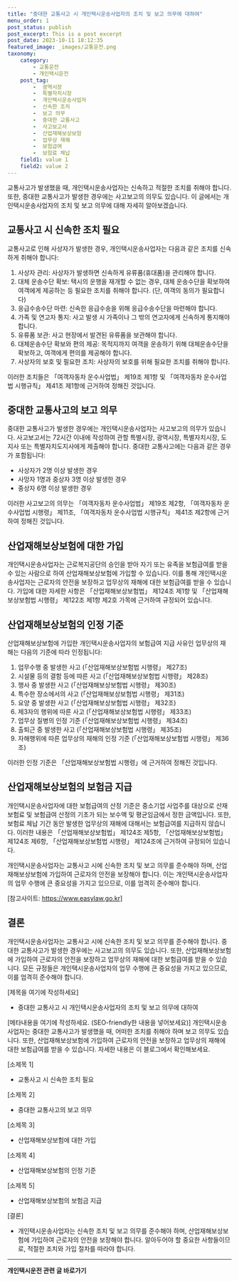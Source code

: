 ```yaml
---
title: "중대한 교통사고 시 개인택시운송사업자의 조치 및 보고 의무에 대하여"
menu_order: 1
post_status: publish
post_excerpt: This is a post excerpt
post_date: 2023-10-11 18:12:35
featured_image: _images/교통운전.png
taxonomy:
    category:
        - 교통운전
        - 개인택시운전
    post_tag:
        -  광역시장
        -  특별자치시장
        -  개인택시운송사업자
        -  신속한 조치
        -  보고 의무
        -  중대한 교통사고
        -  사고보고서
        -  산업재해보상보험
        -  업무상 재해
        -  보험급여
        -  보험료 체납
    field1: value 1
    field2: value 2
---
```



교통사고가 발생했을 때, 개인택시운송사업자는 신속하고 적절한 조치를 취해야 합니다. 또한, 중대한 교통사고가 발생한 경우에는 사고보고의 의무도 있습니다. 이 글에서는 개인택시운송사업자의 조치 및 보고 의무에 대해 자세히 알아보겠습니다.

## 교통사고 시 신속한 조치 필요

교통사고로 인해 사상자가 발생한 경우, 개인택시운송사업자는 다음과 같은 조치를 신속하게 취해야 합니다:

1. 사상자 관리: 사상자가 발생하면 신속하게 유류품(휴대품)을 관리해야 합니다.
2. 대체 운송수단 확보: 택시의 운행을 재개할 수 없는 경우, 대체 운송수단을 확보하여 여객에게 제공하는 등 필요한 조치를 취해야 합니다. (단, 여객의 동의가 필요합니다)
3. 응급수송수단 마련: 신속한 응급수송을 위해 응급수송수단을 마련해야 합니다.
4. 가족 및 연고자 통지: 사고 발생 시 가족이나 그 밖의 연고자에게 신속하게 통지해야 합니다.
5. 유류품 보관: 사고 현장에서 발견된 유류품을 보관해야 합니다.
6. 대체운송수단 확보와 편의 제공: 목적지까지 여객을 운송하기 위해 대체운송수단을 확보하고, 여객에게 편의를 제공해야 합니다.
7. 사상자의 보호 및 필요한 조치: 사상자의 보호를 위해 필요한 조치를 취해야 합니다.

이러한 조치들은 「여객자동차 운수사업법」 제19조 제1항 및 「여객자동차 운수사업법 시행규칙」 제41조 제1항에 근거하여 정해진 것입니다.

## 중대한 교통사고의 보고 의무

중대한 교통사고가 발생한 경우에는 개인택시운송사업자는 사고보고의 의무가 있습니다. 사고보고서는 72시간 이내에 작성하여 관할 특별시장, 광역시장, 특별자치시장, 도지사 또는 특별자치도지사에게 제출해야 합니다. 중대한 교통사고에는 다음과 같은 경우가 포함됩니다:

- 사상자가 2명 이상 발생한 경우
- 사망자 1명과 중상자 3명 이상 발생한 경우
- 중상자 6명 이상 발생한 경우

이러한 사고보고의 의무는 「여객자동차 운수사업법」 제19조 제2항, 「여객자동차 운수사업법 시행령」 제11조, 「여객자동차 운수사업법 시행규칙」 제41조 제2항에 근거하여 정해진 것입니다.

## 산업재해보상보험에 대한 가입

개인택시운송사업자는 근로복지공단의 승인을 받아 자기 또는 유족을 보험급여를 받을 수 있는 사람으로 하여 산업재해보상보험에 가입할 수 있습니다. 이를 통해 개인택시운송사업자는 근로자의 안전을 보장하고 업무상의 재해에 대한 보험급여를 받을 수 있습니다. 가입에 대한 자세한 사항은 「산업재해보상보험법」 제124조 제1항 및 「산업재해보상보험법 시행령」 제122조 제1항 제2호 가목에 근거하여 규정되어 있습니다.

## 산업재해보상보험의 인정 기준

산업재해보상보험에 가입한 개인택시운송사업자의 보험급여 지급 사유인 업무상의 재해는 다음의 기준에 따라 인정됩니다:

1. 업무수행 중 발생한 사고 (「산업재해보상보험법 시행령」 제27조)
2. 시설물 등의 결함 등에 따른 사고 (「산업재해보상보험법 시행령」 제28조)
3. 행사 중 발생한 사고 (「산업재해보상보험법 시행령」 제30조)
4. 특수한 장소에서의 사고 (「산업재해보상보험법 시행령」 제31조)
5. 요양 중 발생한 사고 (「산업재해보상보험법 시행령」 제32조)
6. 제3자의 행위에 따른 사고 (「산업재해보상보험법 시행령」 제33조)
7. 업무상 질병의 인정 기준 (「산업재해보상보험법 시행령」 제34조)
8. 출퇴근 중 발생한 사고 (「산업재해보상보험법 시행령」 제35조)
9. 자해행위에 따른 업무상의 재해의 인정 기준 (「산업재해보상보험법 시행령」 제36조)

이러한 인정 기준은 「산업재해보상보험법 시행령」에 근거하여 정해진 것입니다.

## 산업재해보상보험의 보험금 지급

개인택시운송사업자에 대한 보험급여의 산정 기준은 중소기업 사업주를 대상으로 산재보험료 및 보험급여 산정의 기초가 되는 보수액 및 평균임금에서 정한 금액입니다. 또한, 보험료 체납 기간 동안 발생한 업무상의 재해에 대해서는 보험급여를 지급하지 않습니다. 이러한 내용은 「산업재해보상보험법」 제124조 제5항, 「산업재해보상보험법」 제124조 제6항, 「산업재해보상보험법 시행령」 제124조에 근거하여 규정되어 있습니다.

개인택시운송사업자는 교통사고 시에 신속한 조치 및 보고 의무를 준수해야 하며, 산업재해보상보험에 가입하여 근로자의 안전을 보장해야 합니다. 이는 개인택시운송사업자의 업무 수행에 큰 중요성을 가지고 있으므로, 이를 엄격히 준수해야 합니다.

[참고사이트: https://www.easylaw.go.kr]

## 결론

개인택시운송사업자는 교통사고 시에 신속한 조치 및 보고 의무를 준수해야 합니다. 중대한 교통사고가 발생한 경우에는 사고보고의 의무도 있습니다. 또한, 산업재해보상보험에 가입하여 근로자의 안전을 보장하고 업무상의 재해에 대한 보험급여를 받을 수 있습니다. 모든 규정들은 개인택시운송사업자의 업무 수행에 큰 중요성을 가지고 있으므로, 이를 엄격히 준수해야 합니다.

[제목을 여기에 작성하세요]
- 중대한 교통사고 시 개인택시운송사업자의 조치 및 보고 의무에 대하여

[메타내용을 여기에 작성하세요. (SEO-friendly한 내용을 넣어보세요)]
개인택시운송사업자는 중대한 교통사고가 발생했을 때, 어떠한 조치를 취해야 하며 보고 의무도 있습니다. 또한, 산업재해보상보험에 가입하여 근로자의 안전을 보장하고 업무상의 재해에 대한 보험급여를 받을 수 있습니다. 자세한 내용은 이 블로그에서 확인해보세요.

[소제목 1]
- 교통사고 시 신속한 조치 필요

[소제목 2]
- 중대한 교통사고의 보고 의무

[소제목 3]
- 산업재해보상보험에 대한 가입

[소제목 4]
- 산업재해보상보험의 인정 기준

[소제목 5]
- 산업재해보상보험의 보험금 지급

[결론]
- 개인택시운송사업자는 신속한 조치 및 보고 의무를 준수해야 하며, 산업재해보상보험에 가입하여 근로자의 안전을 보장해야 합니다. 알아두어야 할 중요한 사항들이므로, 적절한 조치와 가입 절차를 따라야 합니다.




<!-- wp:separator -->
<hr class="wp-block-separator has-alpha-channel-opacity"/>
<!-- /wp:separator -->

<!-- wp:group {"backgroundColor":"base","layout":{"type":"constrained"}} -->
<div class="wp-block-group has-base-background-color has-background"><!-- wp:paragraph {"align":"center","fontSize":"large"} -->
<p class="has-text-align-center has-large-font-size"><strong>개인택시운전 관련 글 바로가기</strong></p>
<!-- /wp:paragraph -->


<!-- wp:latest-posts
{"categories":[{"id":1441,"count":19,"description":"","link":"https://uknowlaw.com/category/%ea%b0%9c%ec%9d%b8%ed%83%9d%ec%8b%9c%ec%9a%b4%ec%a0%84/","name":"개인택시운전","slug":"개인택시운전","taxonomy":"category","parent":0,"meta":[],"_links":{"self":[{"href":"https://uknowlaw.com/wp-json/wp/v2/categories/1441"}],"collection":[{"href":"https://uknowlaw.com/wp-json/wp/v2/categories"}],"about":[{"href":"https://uknowlaw.com/wp-json/wp/v2/taxonomies/category"}],"wp:post_type":[{"href":"https://uknowlaw.com/wp-json/wp/v2/posts?categories=1441"}],"curies":[{"name":"wp","href":"https://api.w.org/{rel}","templated":true}]}}],"postsToShow":100,"excerptLength":28,"postLayout":"grid","columns":2,"featuredImageAlign":"left","featuredImageSizeSlug":"large","fontSize":"medium"} /--></div>
<!-- /wp:group -->
